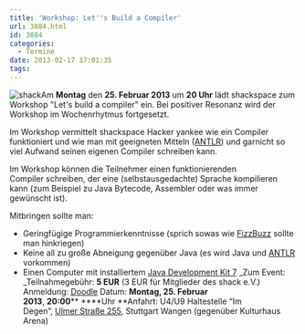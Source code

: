 ```yaml
---
title: 'Workshop: Let''s Build a Compiler'
url: 3884.html
id: 3884
categories:
  - Termine
date: 2013-02-17 17:01:35
tags:
---
```


![shack](https://blog.shackspace.de/wp-content/uploads/2012/06/shack-150x150.png)Am **Montag** den **25\. Februar 2013** um **20 Uhr** lädt shackspace zum Workshop "Let's build a compiler" ein. Bei positiver Resonanz wird der Workshop im Wochenrhytmus fortgesetzt.

Im Workshop vermittelt shackspace Hacker yankee wie ein Compiler funktioniert und wie man mit geeigneten Mitteln ([ANTLR](http://www.antlr.org/)) und garnicht so viel Aufwand seinen eigenen Compiler schreiben kann.

Im Workshop können die Teilnehmer einen funktionierenden Compiler schreiben, der eine (selbstausgedachte) Sprache kompilieren kann (zum Beispiel zu Java Bytecode, Assembler oder was immer gewünscht ist).

Mitbringen sollte man:

*   Geringfügige Programmierkenntnisse (sprich sowas wie [FizzBuzz](http://en.wikipedia.org/wiki/Fizz_buzz) sollte man hinkriegen)
*   Keine all zu große Abneigung gegenüber Java (es wird Java und [ANTLR](http://www.antlr.org/) vorkommen)
*   Einen Computer mit installiertem [Java Development Kit 7](http://www.oracle.com/technetwork/java/javase/downloads/jdk7-downloads-1880260.html)
_Zum Event:
_Teilnahmegebühr: **5 EUR** (3 EUR für Mitglieder des shack e.V.)
Anmeldung: [Doodle](http://doodle.com/97gzn4rg9a36sq3d)
Datum: **Montag, 25\. Februar 2013**, **20:00**** ****Uhr
**Anfahrt: U4/U9 Haltestelle “Im Degen”, [Ulmer Straße 255](https://blog.shackspace.de/?page_id=713), Stuttgart Wangen (gegenüber Kulturhaus Arena)